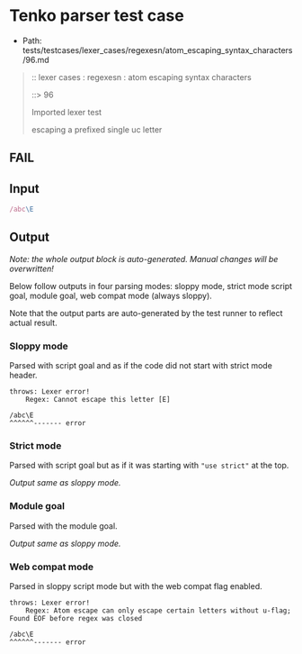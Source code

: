 # Tenko parser test case

- Path: tests/testcases/lexer_cases/regexesn/atom_escaping_syntax_characters/96.md

> :: lexer cases : regexesn : atom escaping syntax characters
>
> ::> 96
>
> Imported lexer test
>
> escaping a prefixed single uc letter

## FAIL

## Input

`````js
/abc\E
`````

## Output

_Note: the whole output block is auto-generated. Manual changes will be overwritten!_

Below follow outputs in four parsing modes: sloppy mode, strict mode script goal, module goal, web compat mode (always sloppy).

Note that the output parts are auto-generated by the test runner to reflect actual result.

### Sloppy mode

Parsed with script goal and as if the code did not start with strict mode header.

`````
throws: Lexer error!
    Regex: Cannot escape this letter [E]

/abc\E
^^^^^^------- error
`````

### Strict mode

Parsed with script goal but as if it was starting with `"use strict"` at the top.

_Output same as sloppy mode._

### Module goal

Parsed with the module goal.

_Output same as sloppy mode._

### Web compat mode

Parsed in sloppy script mode but with the web compat flag enabled.

`````
throws: Lexer error!
    Regex: Atom escape can only escape certain letters without u-flag; Found EOF before regex was closed

/abc\E
^^^^^^------- error
`````

